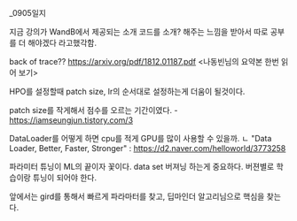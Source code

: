 
_0905일지 

지금 강의가 WandB에서 제공되는 소개 코드를 소개? 해주는 느낌을 받아서 따로 공부를 더 해야겠다 라고했각함.

back of trace?? https://arxiv.org/pdf/1812.01187.pdf <나동빈님의 요약본 한번 읽어 보기>

HPO를 설정할때  patch size, lr의 순서대로 설정하는게 더움이 될것이다. 

patch size를 작게해서 점수를 오르는 기간이였다. - https://iamseungjun.tistory.com/3

DataLoader를 어떻게 하면 cpu를 적게 GPU를 많이 사용할 수 있을까.
 ㄴ "Data Loader, Better, Faster, Stronger" : https://d2.naver.com/helloworld/3773258 

파라미터 튜닝이 ML의 끝이자 꽃이다.  data set 버져닝 하는게 중요하다. 버젼별로 학습이랑 튜닝이 되어야 한다. 

앞에서는 gird를 통해서 빠르게 파라마터를 찾고, 딥마인더 알고리님으로 핵심을 찾는다. 
